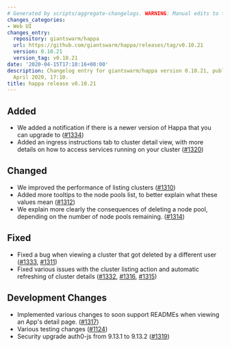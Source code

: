 ```yaml
---
# Generated by scripts/aggregate-changelogs. WARNING: Manual edits to this files will be overwritten.
changes_categories:
- Web UI
changes_entry:
  repository: giantswarm/happa
  url: https://github.com/giantswarm/happa/releases/tag/v0.10.21
  version: 0.10.21
  version_tag: v0.10.21
date: '2020-04-15T17:10:16+00:00'
description: Changelog entry for giantswarm/happa version 0.10.21, published on 15
  April 2020, 17:10.
title: happa release v0.10.21
---
```


## Added
- We added a notification if there is a newer version of Happa that you can upgrade to ([#1334](https://github.com/giantswarm/happa/pull/1334))
- Added an ingress instructions tab to cluster detail view, with more details on how to access services running on your cluster ([#1320](https://github.com/giantswarm/happa/pull/1320))

## Changed
- We improved the performance of listing clusters ([#1310](https://github.com/giantswarm/happa/pull/1310))
- Added more tooltips to the node pools list, to better explain what these values mean ([#1312](https://github.com/giantswarm/happa/pull/1312))
- We explain more clearly the consequences of deleting a node pool, depending on the number of node pools remaining. ([#1314](https://github.com/giantswarm/happa/pull/1314))

## Fixed
- Fixed a bug when viewing a cluster that got deleted by a different user ([#1333](https://github.com/giantswarm/happa/pull/1333), [#1311](https://github.com/giantswarm/happa/pull/1311))
- Fixed various issues with the cluster listing action and automatic refreshing of cluster details ([#1332](https://github.com/giantswarm/happa/pull/1332), [#1316](https://github.com/giantswarm/happa/pull/1316), [#1315](https://github.com/giantswarm/happa/pull/1315))

## Development Changes
- Implemented various changes to soon support READMEs when viewing an App's detail page. ([#1317](https://github.com/giantswarm/happa/pull/1317))
- Various testing changes ([#1124](https://github.com/giantswarm/happa/pull/1124))
- Security upgrade auth0-js from 9.13.1 to 9.13.2 ([#1319](https://github.com/giantswarm/happa/pull/1319))

